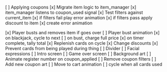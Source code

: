 [ ] Applying coupons
  [x] Migrate item logic to item_manager
  [x] item_manager listens to coupon_used signal
  [x] Test filters against current_item
  [x] if filters fail play error animation
  [x] if filters pass apply discount to item 
  [x] create error animation

[x] Player busts and removes item if goes over
  [ ] Player bust animation
[x] on blackjack, cycle to next
  [ ] on bust, charge full price
[x] on timer complete, tally total
[x] Replenish cards on cycle
[x] Change discounts
[x] Prevent cards from being played during thing
[ ] Divider
[ ] Facial expressions
[ ] Intro screen
[ ] Game over screen
[ ] Background art
[ ] Animate register number on coupon_applied
[ ] Remove coupon filters
  [ ] Add new coupon art
[ ] Move to cart animation
[ ] cycle when all cards used